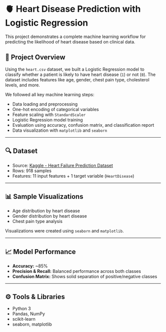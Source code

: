 # 🫀 Heart Disease Prediction with Logistic Regression

This project demonstrates a complete machine learning workflow for predicting the likelihood of heart disease based on clinical data.

## 📌 Project Overview

Using the `heart.csv` dataset, we built a Logistic Regression model to classify whether a patient is likely to have heart disease (`1`) or not (`0`). The dataset includes features like age, gender, chest pain type, cholesterol levels, and more.

We followed all key machine learning steps:
- Data loading and preprocessing
- One-hot encoding of categorical variables
- Feature scaling with `StandardScaler`
- Logistic Regression model training
- Evaluation using accuracy, confusion matrix, and classification report
- Data visualization with `matplotlib` and `seaborn`

---

## 🔍 Dataset

- Source: [Kaggle - Heart Failure Prediction Dataset](https://www.kaggle.com/datasets/fedesoriano/heart-failure-prediction)
- Rows: 918 samples
- Features: 11 input features + 1 target variable (`HeartDisease`)

---

## 📊 Sample Visualizations

- Age distribution by heart disease
- Gender distribution by heart disease
- Chest pain type analysis
  
Visualizations were created using `seaborn` and `matplotlib`.

---

## 📈 Model Performance

- **Accuracy:** ~85%
- **Precision & Recall:** Balanced performance across both classes
- **Confusion Matrix:** Shows solid separation of positive/negative classes

---

## ⚙️ Tools & Libraries

- Python 3
- Pandas, NumPy
- scikit-learn
- seaborn, matplotlib





